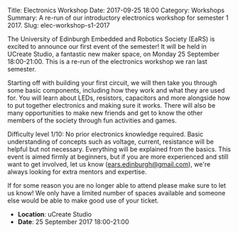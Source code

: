 Title: Electronics Workshop
Date: 2017-09-25 18:00
Category: Workshops
Summary: A re-run of our introductory electronics workshop for semester 1 2017.
Slug: elec-workshop-s1-2017

The University of Edinburgh Embedded and Robotics Society (EaRS) is excited to announce our first event of the semester! It will be held in UCreate Studio, a fantastic new maker space, on Monday 25 September 18:00-21:00. This is a re-run of the electronics workshop we ran last semester.

Starting off with building your first circuit, we will then take you through some basic components, including how they work and what they are used for. You will learn about LEDs, resistors, capacitors and more alongside how to put together electronics and making sure it works. There will also be many opportunities to make new friends and get to know the other members of the society through fun activities and games.

Difficulty level 1/10: No prior electronics knowledge required. Basic understanding of concepts such as voltage, current, resistance will be helpful but not necessary. Everything will be explained from the basics. This event is aimed firmly at beginners, but if you are more experienced and still want to get involved, let us know (ears.edinburgh@gmail.com), we're always looking for extra mentors and expertise.

If for some reason you are no longer able to attend please make sure to let us know! We only have a limited number of spaces available and someone else would be able to make good use of your ticket.

 - **Location**: uCreate Studio
 - **Date**: 25 September 2017 18:00-21:00
